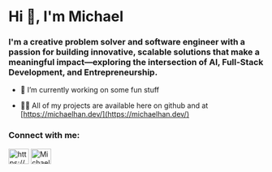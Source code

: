 <h1 align="left">Hi 👋, I'm Michael</h1>
<h3 align="left">I'm a creative problem solver and software engineer with a passion for building innovative, scalable solutions that make a meaningful impact—exploring the intersection of AI, Full-Stack Development, and Entrepreneurship.</h3>

- 🔭 I’m currently working on some fun stuff

- 👨‍💻 All of my projects are available here on github and at [https://michaelhan.dev/](https://michaelhan.dev/)

<h3 align="left">Connect with me:</h3>
<p align="left">
<a href="https://linkedin.com/in/https://www.linkedin.com/in/michael-y-han/" target="blank"><img align="center" src="https://raw.githubusercontent.com/rahuldkjain/github-profile-readme-generator/master/src/images/icons/Social/linked-in-alt.svg" alt="https://www.linkedin.com/in/michael-y-han/" height="30" width="40" /></a>
<a href="https://x.com/michaelyhan_" target="blank">
  <img align="center" src="https://raw.githubusercontent.com/rahuldkjain/github-profile-readme-generator/master/src/images/icons/Social/twitter.svg" alt="Michael Y. Han on Twitter" height="30" width="40" />
</a>
</p>
